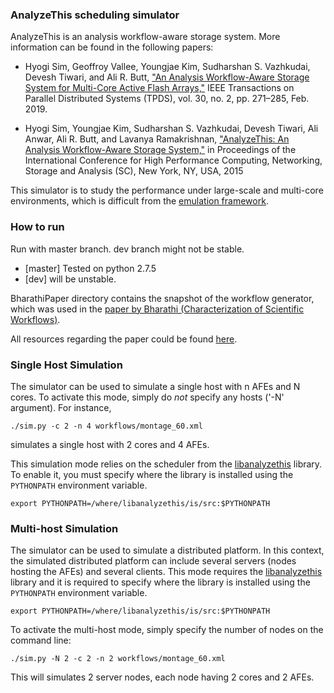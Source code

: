 ### AnalyzeThis scheduling simulator

AnalyzeThis is an analysis workflow-aware storage system. More information can be found in
the following papers:

* Hyogi Sim, Geoffroy Vallee, Youngjae Kim, Sudharshan S. Vazhkudai, Devesh
Tiwari, and Ali R. Butt, ["An Analysis Workflow-Aware Storage System for
Multi-Core Active Flash Arrays,"](https://doi.org/10.1109/TPDS.2018.2865471) IEEE Transactions on Parallel Distributed
Systems (TPDS), vol. 30, no. 2, pp. 271–285, Feb. 2019.

* Hyogi Sim, Youngjae Kim, Sudharshan S. Vazhkudai, Devesh Tiwari, Ali Anwar,
Ali R. Butt, and Lavanya Ramakrishnan, ["AnalyzeThis: An Analysis Workflow-Aware
Storage System,"](https://doi.org/10.1145/2807591.2807622) in Proceedings of the International Conference for High
Performance Computing, Networking, Storage and Analysis (SC), New York, NY,
USA, 2015

This simulator is to study the performance under large-scale and multi-core environments,
which is difficult from the [emulation framework](https://github.com/sandrain/anfs).

### How to run

Run with master branch. dev branch might not be stable.

* [master] Tested on python 2.7.5
* [dev] will be unstable.

BharathiPaper directory contains the snapshot of the workflow generator, which
was used in the [paper by Bharathi (Characterization of Scientific Workflows)](https://confluence.pegasus.isi.edu/download/attachments/2490624/Workflow-generator-works08.pdf?version=1&modificationDate=1254808345000&api=v2).

All resources regarding the paper could be found [here](https://confluence.pegasus.isi.edu/display/pegasus/WorkflowGenerator).

### Single Host Simulation

The simulator can be used to simulate a single host with n AFEs and N cores. To activate
this mode, simply do *not* specify any hosts ('-N' argument). For instance,

```
./sim.py -c 2 -n 4 workflows/montage_60.xml
```

simulates a single host with 2 cores and 4 AFEs.

This simulation mode relies on the scheduler from the [libanalyzethis](https://github.com/sandrain/libanalyzethis)
library. To enable it,
you must specify where the library is installed using the `PYTHONPATH` environment variable.

```
export PYTHONPATH=/where/libanalyzethis/is/src:$PYTHONPATH
```

### Multi-host Simulation

The simulator can be used to simulate a distributed platform. In this context, the simulated
distributed platform can include several servers (nodes hosting the AFEs) and several
clients. This mode requires the [libanalyzethis](https://github.com/sandrain/libanalyzethis)
library and it is required to specify where
the library is installed using the `PYTHONPATH` environment variable.

```
export PYTHONPATH=/where/libanalyzethis/is/src:$PYTHONPATH
```

To activate the multi-host mode, simply specify the number of nodes on the command line:

```
./sim.py -N 2 -c 2 -n 2 workflows/montage_60.xml
```

This will simulates 2 server nodes, each node having 2 cores and 2 AFEs.
